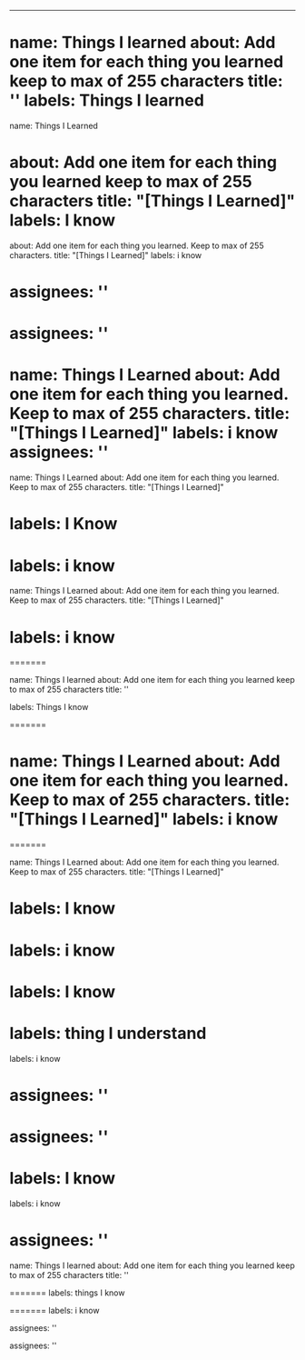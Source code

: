 
---

name: Things I learned
about: Add one item for each thing you learned keep to max of 255 characters
title: ''
labels: Things I learned
=======
name: Things I Learned

about: Add one item for each thing you learned keep to max of 255 characters
title: "[Things I Learned]"
labels: I know
=======
about: Add one item for each thing you learned. Keep to max of 255 characters.
title: "[Things I Learned]"
labels: i know

assignees: ''
=======

assignees: ''
=======

name: Things I Learned
about: Add one item for each thing you learned. Keep to max of 255 characters.
title: "[Things I Learned]"
labels: i know
assignees: ''
=======

name: Things I Learned
about: Add one item for each thing you learned. Keep to max of 255 characters.
title: "[Things I Learned]"

labels: I Know
=======
labels: i know
=======


name: Things I Learned
about: Add one item for each thing you learned. Keep to max of 255 characters.
title: "[Things I Learned]"

labels: i know
=======

=======


name: Things I learned
about: Add one item for each thing you learned keep to max of 255 characters
title: ''


labels: Things I know


=======

name: Things I Learned
about: Add one item for each thing you learned. Keep to max of 255 characters.
title: "[Things I Learned]"
labels: i know
=======
=======

name: Things I Learned
about: Add one item for each thing you learned. Keep to max of 255 characters.
title: "[Things I Learned]"


labels: I know
=======
labels: i know
=======

labels: I know
=======


labels: thing I understand
=======
labels: i know


assignees: ''
=======

assignees: ''
=======

labels: I know
=======
labels: i know

assignees: ''
=======
name: Things I learned
about: Add one item for each thing you learned keep to max of 255 characters
title: ''


=======
labels: things I know

=======
labels: i know


assignees: ''



assignees: ''
